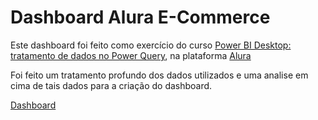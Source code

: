 # Dashboard Alura E-Commerce

Este dashboard foi feito como exercício do curso [Power BI Desktop: tratamento de dados no Power Query](https://cursos.alura.com.br/course/power-bi-desktop-tratamento-dados-power-query), na plataforma [Alura](https://www.alura.com.br/)

Foi feito um tratamento profundo dos dados utilizados e uma analise em cima de tais dados para a criação do dashboard.

[Dashboard](https://app.powerbi.com/view?r=eyJrIjoiZGMxYTgwYWYtNzRhOS00YjIzLWIxNzItZjdmYzVkMThjN2RiIiwidCI6ImQ2YzQyZTc1LTI2ZDktNDFlMi05MDczLWZlNjc0MjViMDRiYiJ9)
